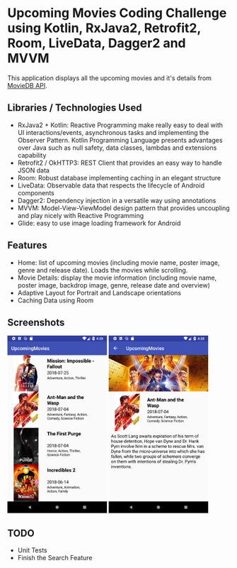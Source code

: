 Upcoming Movies Coding Challenge using Kotlin, RxJava2, Retrofit2, Room, LiveData, Dagger2 and MVVM
=============================================================================================

This application displays all the upcoming movies and it's details from [MovieDB API](https://developers.themoviedb.org/3).

Libraries / Technologies Used
------------------------------

  - RxJava2 + Kotlin: Reactive Programming make really easy to deal with UI interactions/events, asynchronous tasks and implementing the Observer Pattern. Kotlin Programming Language presents advantages over Java such as null safety, data classes, lambdas and extensions capability
  - Retrofit2 / OkHTTP3: REST Client that provides an easy way to handle JSON data
  - Room: Robust database implementing caching in an elegant structure
  - LiveData: Observable data that respects the lifecycle of Android components
  - Dagger2: Dependency injection in a versatile way using annotations
  - MVVM: Model-View-ViewModel design pattern that provides uncoupling and play nicely with Reactive Programming
  - Glide: easy to use image loading framework for Android

Features
---------

 - Home: list of upcoming movies (including movie name, poster image, genre and release date). Loads the movies while scrolling.
 - Movie Details: display the movie information (including movie name, poster image, backdrop image, genre, release date and overview)
 - Adaptive Layout for Portrait and Landscape orientations
 - Caching Data using Room

Screenshots
------------

<img src="screenshots/Home.png" height="400" alt="Screenshot"/>
<img src="screenshots/Detail.png" height="400" alt="Screenshot"/>

TODO
-----

 - Unit Tests
 - Finish the Search Feature
